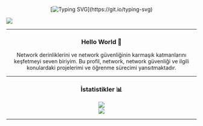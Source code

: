 <div align="center">

[![Typing SVG](https://readme-typing-svg.demolab.com?font=Exo+2&size=24&duration=4000&pause=1000&color=45F700&center=true&vCenter=true&width=531&lines=-[+BERKAY-AĞGÜL+]-;-Ağlarsa+Kablosuz+Ağlar+Gerisi+Yalan+Ağlar-;-Allah+Ne+Verirse+Kablosuzunu+Versin-;-Bir+Bilene+Sor+Demişler+(DNS)-;-Paketlerini+Bandwithine+Göre+Uzat-;-UDP+Gibi+Kalbin+Var+Sorgusuz+Sualsiz(I)-;-ACK+Gelecek+Yerden+SEQ+Esirgenmez-;)](https://git.io/typing-svg)

</div>

![](https://media1.tenor.com/m/5fXOP8eurtkAAAAC/mr-robot.gif)

---

<div align="center">

### Hello World 👋

Network derinliklerini ve network güvenliğinin karmaşık katmanlarını keşfetmeyi seven biriyim.
Bu profil, network, network güvenliği ve ilgili konulardaki projelerimi ve öğrenme sürecimi yansıtmaktadır.

</div>

---

<div align="center">

### İstatistikler 📊

![](https://github-readme-stats.vercel.app/api?username=brkyagl&theme=midnight-purple&hide_border=true&include_all_commits=false&count_private=false)
<br/>
![](https://github-readme-streak-stats.herokuapp.com/?user=brkyagl&theme=midnight-purple&hide_border=true)

</div>

---
<br/>
